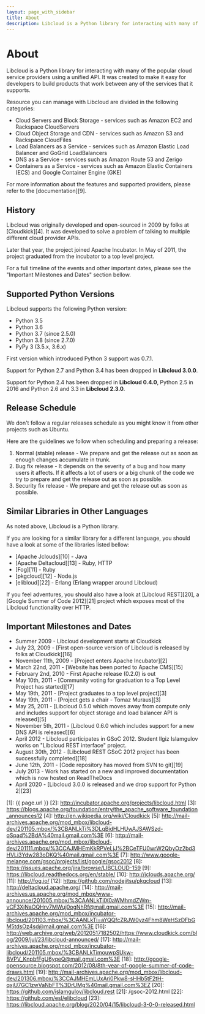 ```yaml
---
layout: page_with_sidebar
title: About
description: Libcloud is a Python library for interacting with many of the popular cloud service providers using a uniform API
---
```


# About

Libcloud is a Python library for interacting with many of the popular cloud
service providers using a unified API. It was created to make it easy for
developers to build products that work between any of the services that it
supports.

Resource you can manage with Libcloud are divided in the following categories:

* Cloud Servers and Block Storage - services such as Amazon EC2 and Rackspace
  CloudServers
* Cloud Object Storage and CDN - services such as Amazon S3 and Rackspace
  CloudFiles
* Load Balancers as a Service - services such as Amazon Elastic Load Balancer
  and GoGrid LoadBalancers
* DNS as a Service - services such as Amazon Route 53 and Zerigo
* Containers as a Service - services such as Amazon Elastic Containers (ECS)
  and Google Container Engine (GKE)

For more information about the features and supported providers, please refer
to the [documentation][9].

## History

Libcloud was originally developed and open-sourced in 2009 by folks at
[Cloudkick][4]. It was developed to solve a problem of talking to multiple
different cloud provider APIs.

Later that year, the project joined Apache Incubator. In May of 2011,
the project graduated from the incubator to a top level project.

For a full timeline of the events and other important dates, please see the
"Important Milestones and Dates" section bellow.

## Supported Python Versions

Libcloud supports the following Python version:

* Python 3.5
* Python 3.6
* Python 3.7 (since 2.5.0)
* Python 3.8 (since 2.7.0)
* PyPy 3 (3.5.x, 3.6.x)

First version which introduced Python 3 support was 0.7.1.

Support for Python 2.7 and Python 3.4 has been dropped in
**Libcloud 3.0.0**.

Support for Python 2.4 has been dropped in **Libcloud 0.4.0**, Python 2.5 in
2016 and Python 2.6 and 3.3 in **Libcloud 2.3.0**.

## Release Schedule

We don't follow a regular releases schedule as you might know it from other
projects such as Ubuntu.

Here are the guidelines we follow when scheduling and preparing a release:

1. Normal (stable) release - We prepare and get the release out as soon as
enough changes accumulate in trunk.
2. Bug fix release - It depends on the severity of a bug and how many users
it affects. If it affects a lot of users or a big chunk of the code we try
to prepare and get the release out as soon as possible.
3. Security fix release - We prepare and get the release out as soon as
possible.

## Similar Libraries in Other Languages

As noted above, Libcloud is a Python library.

If you are looking for a similar library for a different language, you should
have a look at some of the libraries listed bellow:

* [Apache Jclouds][10] - Java
* [Apache Deltacloud][13] - Ruby, HTTP
* [Fog][11] - Ruby
* [pkgcloud][12] - Node.js
* [elibloud][22] - Erlang (Erlang wrapper around Libcloud)

If you feel adventures, you should also have a look at [Libcloud REST][20], a
[Google Summer of Code 2012][21] project which exposes most of the Libcloud
functionality over HTTP.

## Important Milestones and Dates

* Summer 2009 - Libcloud development starts at Cloudkick
* July 23, 2009 - [First open-source version of Libcloud is released by folks
at Cloudkick][16]
* November 11th, 2009 - [Project enters Apache Incubator][2]
* March 22nd, 2011 - [Website has been ported to Apache CMS][15]
* February 2nd, 2010 - First Apache release (0.2.0) is out
* May 10th, 2011 - [Community voting for graduation to a Top Level Project has started][17]
* May 19th, 2011 - [Project graduates to a top level project][3]
* May 19th, 2011 - [Project gets a chair - Tomaz Muraus][3]
* May 25, 2011 - [Libcloud 0.5.0 which moves away from compute only and includes
  support for object storage and load balancer API is released][5]
* November 5th, 2011 - [Libcloud 0.6.0 which includes support for a new DNS
  API is released][6]
* April 2012 - Libcloud participates in GSoC 2012. Student Ilgiz Islamgulov
  works on "Libcloud REST interface" project.
* August 30th, 2012 - [Libcloud REST GSoC 2012 project has been successfully
  completed][18]
* June 12th, 2011 - [Code repository has moved from SVN to git][19]
* July 2013 - Work has started on a new and improved documentation which is
  now hosted on ReadTheDocs
* April 2020 - [Libcloud 3.0.0 is released and we drop support for Python 2][23]

[1]: {{ page.url }}
[2]: http://incubator.apache.org/projects/libcloud.html
[3]: https://blogs.apache.org/foundation/entry/the_apache_software_foundation_announces12
[4]: http://en.wikipedia.org/wiki/Cloudkick
[5]: http://mail-archives.apache.org/mod_mbox/libcloud-dev/201105.mbox/%3CBANLkTi%3DLqBidHLHUwAJSAWSzd-qSpad%2BdA%40mail.gmail.com%3E
[6]: http://mail-archives.apache.org/mod_mbox/libcloud-dev/201111.mbox/%3CCAJMHEmKkRPVeLjJ%2BCeTFU0wrW2QbyOz2bd3HVLi3Ydw283oDKQ%40mail.gmail.com%3E
[7]: http://www.google-melange.com/gsoc/projects/list/google/gsoc2012
[8]: https://issues.apache.org/jira/browse/LIBCLOUD-159
[9]: https://libcloud.readthedocs.org/en/stable/
[10]: http://jclouds.apache.org/
[11]: http://fog.io/
[12]: https://github.com/nodejitsu/pkgcloud
[13]: http://deltacloud.apache.org/
[14]: http://mail-archives.us.apache.org/mod_mbox/www-announce/201005.mbox/%3CAANLkTilX0aWMhmdZWm-vCF3XjNaOQHrv7MWuj0ogNhRf@mail.gmail.com%3E
[15]: http://mail-archives.apache.org/mod_mbox/incubator-libcloud/201103.mbox/%3CAANLkTi=aYQQfcZRJW0yz4Fhm8WeHSzDFbGM5tdsOz4sd@mail.gmail.com%3E
[16]: http://web.archive.org/web/20120517182502/https://www.cloudkick.com/blog/2009/jul/23/libcloud-announced/
[17]: http://mail-archives.apache.org/mod_mbox/incubator-libcloud/201105.mbox/%3CBANLkTimouwpSUkw-BVPV_KnpbfFgU6yqeQ@mail.gmail.com%3E
[18]: http://google-opensource.blogspot.com/2012/08/8th-year-of-google-summer-of-code-draws.html
[19]: http://mail-archives.apache.org/mod_mbox/libcloud-dev/201306.mbox/%3CCAJMHEmLUxAri0Pkw8-sHHb5tF2tH-qxjU7GC1zwVaNbFT%3DrUMg%40mail.gmail.com%3EZ
[20]: https://github.com/islamgulov/libcloud.rest
[21]: /gsoc-2012.html
[22]: https://github.com/esl/elibcloud
[23]: https://libcloud.apache.org/blog/2020/04/15/libcloud-3-0-0-released.html
